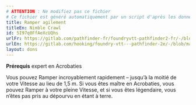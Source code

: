```yaml
---
# ATTENTION : Ne modifiez pas ce fichier
# Ce fichier est généré automatiquement par un script d'après les données du module Foundry VTT officiel et de sa traduction
title: Ramper agilement
titleEn: Nimble Crawl
id: 5I97q0FfAeXcUQhs
urlFr: https://gitlab.com/pathfinder-fr/foundryvtt-pathfinder2-fr/-/blob/master/data/feats/5I97q0FfAeXcUQhs.htm
urlEn: https://gitlab.com/hooking/foundry-vtt---pathfinder-2e/-/blob/master/packs/data/feats.db/nimble-crawl.json
layout: dons
---
```

**Prérequis** expert en Acrobaties

Vous pouvez Ramper incroyablement rapidement – jusqu’à la moitié de votre Vitesse au lieu de 1,5 m. Si vous êtes maître en Acrobaties, vous pouvez Ramper à votre pleine Vitesse, et si vous êtes légendaire, vous n’êtes pas pris au dépourvu en étant à terre.
